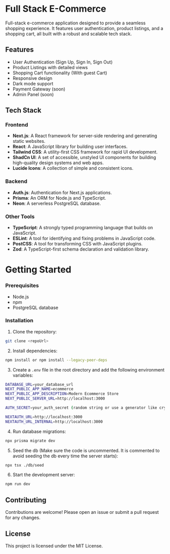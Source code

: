 # Full Stack E-Commerce

Full-stack e-commerce application designed to provide a seamless shopping experience. It features user authentication, product listings, and a shopping cart, all built with a robust and scalable tech stack.

## Features

- User Authentication (Sign Up, Sign In, Sign Out)
- Product Listings with detailed views
- Shopping Cart functionality (With guest Cart)
- Responsive design
- Dark mode support
- Payment Gateway (soon)
- Admin Panel (soon)

## Tech Stack

### Frontend

- **Next.js**: A React framework for server-side rendering and generating static websites.
- **React**: A JavaScript library for building user interfaces.
- **Tailwind CSS**: A utility-first CSS framework for rapid UI development.
- **ShadCn UI**: A set of accessible, unstyled UI components for building high-quality design systems and web apps.
- **Lucide Icons**: A collection of simple and consistent icons.

### Backend

- **Auth.js**: Authentication for Next.js applications.
- **Prisma**: An ORM for Node.js and TypeScript.
- **Neon**: A serverless PostgreSQL database.

### Other Tools

- **TypeScript**: A strongly typed programming language that builds on JavaScript.
- **ESLint**: A tool for identifying and fixing problems in JavaScript code.
- **PostCSS**: A tool for transforming CSS with JavaScript plugins.
- **Zod**: A TypeScript-first schema declaration and validation library.

# Getting Started

### Prerequisites

- Node.js
- npm
- PostgreSQL database

### Installation

1. Clone the repository:

```bash
git clone <repoUrl>
```

2. Install dependencies:

```bash
npm install or npm install --legacy-peer-deps 
```

3. Create a `.env` file in the root directory and add the following environment variables:

```bash
DATABASE_URL=your_database_url
NEXT_PUBLIC_APP_NAME=ecommerce
NEXT_PUBLIC_APP_DESCRIPTION=Modern Ecommerce Store
NEXT_PUBLIC_SERVER_URL=http://localhost:3000

AUTH_SECRET=your_auth_secret (random string or use a generator like crypto.randomBytes(32).toString('hex'))

NEXTAUTH_URL=http://localhost:3000
NEXTAUTH_URL_INTERNAL=http://localhost:3000
```

4. Run database migrations:

```bash
npx prisma migrate dev
```

5. Seed the db (Make sure the code is uncommented. It is commented to avoid seeding the db every time the server starts):

```bash
npx tsx ./db/seed
```

6. Start the development server:

```bash
npm run dev
```

## Contributing

Contributions are welcome! Please open an issue or submit a pull request for any changes.

## License

This project is licensed under the MIT License.

